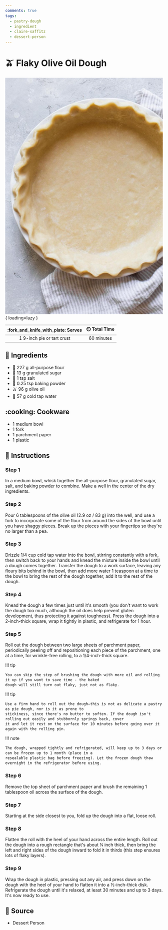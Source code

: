 ```yaml
---
comments: true
tags:
  - pastry-dough
  - ingredient
  - claire-saffitz
  - dessert-person
---
```

# :olive: Flaky Olive Oil Dough

![Flaky Olive Oil Dough][1]{ loading=lazy }

| :fork_and_knife_with_plate: Serves | :timer_clock: Total Time |
|:----------------------------------:|:-----------------------: |
| 1 9-inch pie or tart crust | 60 minutes |

## :salt: Ingredients

- :ear_of_rice: 227 g all-purpose flour
- :candy: 13 g granulated sugar
- :salt: 1 tsp salt
- :dash: 0.25 tsp baking powder
- :olive: 96 g olive oil
- :ice_cube: 57 g cold tap water

## :cooking: Cookware

- 1 medium bowl
- 1 fork
- 1 parchment paper
- 1 plastic

## :pencil: Instructions

### Step 1

In a medium bowl, whisk together the all-purpose flour, granulated sugar, salt, and baking powder to combine. Make a
well in the center of the dry ingredients.

### Step 2

Pour 6 tablespoons of the olive oil (2.9 oz / 83 g) into the well, and use a fork to incorporate some of the flour from
around the sides of the bowl until you have shaggy pieces. Break up the pieces with your fingertips so they're no larger
than a pea.

### Step 3

Drizzle 1/4 cup cold tap water into the bowl, stirring constantly with a fork, then switch back to your hands and knead
the mixture inside the bowl until a dough comes together. Transfer the dough to a work surface, leaving any floury bits
behind in the bowl, then add more water 1 teaspoon at a time to the bowl to bring the rest of the dough together, add it
to the rest of the dough.

### Step 4

Knead the dough a few times just until it's smooth (you don't want to work the dough too much, although the oil does
help prevent gluten development, thus protecting it against toughness). Press the dough into a 2-inch-thick square, wrap
it tightly in plastic, and refrigerate for 1 hour.

### Step 5

Roll out the dough between two large sheets of parchment paper, periodically peeling off and repositioning each piece of
the parchment, one at a time, for wrinkle-free rolling, to a 1/4-inch-thick square.

!!! tip

    You can skip the step of brushing the dough with more oil and rolling it up if you want to save time - the baked
    dough will still turn out flaky, just not as flaky.

!!! tip

    Use a firm hand to roll out the dough—this is not as delicate a pastry as pie dough, nor is it as prone to
    stickiness, since there's no butter to soften. If the dough isn't rolling out easily and stubbornly springs back, cover
    it and let it rest on the surface for 10 minutes before going over it again with the rolling pin.

!!! note

    The dough, wrapped tightly and refrigerated, will keep up to 3 days or can be frozen up to 1 month (place in a
    resealable plastic bag before freezing). Let the frozen dough thaw overnight in the refrigerator before using.

### Step 6

Remove the top sheet of parchment paper and brush the remaining 1 tablespoon oil across the surface of the dough.

### Step 7

Starting at the side closest to you, fold up the dough into a flat, loose roll.

### Step 8

Flatten the roll with the heel of your hand across the entire length. Roll out the dough into a rough rectangle that's
about ¼ inch thick, then bring the left and right sides of the dough inward to fold it in thirds (this step ensures
lots of flaky layers).

### Step 9

Wrap the dough in plastic, pressing out any air, and press down on the dough with the heel of your hand to flatten it
into a ½-inch-thick disk. Refrigerate the dough until it's relaxed, at least 30 minutes and up to 3 days. It's now
ready to use.

## :link: Source

- Dessert Person

[1]: <../../assets/images/flaky-olive-oil-dough.jpg>
